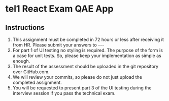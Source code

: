 # tel1 React Exam QAE App

## Instructions
1. This assignment must be completed in 72 hours or less after receiving it from HR.
Please submit your answers to ---
2. For part 1 of UI testing no styling is required. The purpose of the form is a case for
unit tests. So, please keep your implementation as simple as enough.
3. The result of the assessment should be uploaded in the git repository over
GitHub.com.
4. We will review your commits, so please do not just upload the completed assignment.
5. You will be requested to present part 3 of the UI testing during the interview session if
you pass the technical exam.
